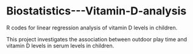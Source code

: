 # Biostatistics---Vitamin-D-analysis
R codes for linear regression analysis of vitamin D levels in children.

This project investigates the association between outdoor play time and vitamin D levels in serum levels in children.
